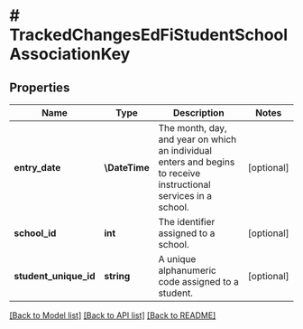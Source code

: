 # # TrackedChangesEdFiStudentSchoolAssociationKey

## Properties

Name | Type | Description | Notes
------------ | ------------- | ------------- | -------------
**entry_date** | **\DateTime** | The month, day, and year on which an individual enters and begins to receive instructional services in a school. | [optional]
**school_id** | **int** | The identifier assigned to a school. | [optional]
**student_unique_id** | **string** | A unique alphanumeric code assigned to a student. | [optional]

[[Back to Model list]](../../README.md#models) [[Back to API list]](../../README.md#endpoints) [[Back to README]](../../README.md)
